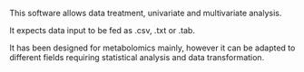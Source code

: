 This software allows data treatment, univariate and multivariate analysis.

It expects data input to be fed as .csv, .txt or .tab.

It has been designed for metabolomics mainly, however it can be adapted to different fields requiring statistical analysis and data transformation.
